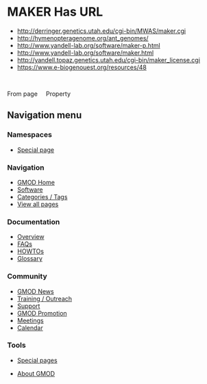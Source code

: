 



<span id="top"></span>




# <span dir="auto">MAKER Has URL</span>






  

- <a href="http://derringer.genetics.utah.edu/cgi-bin/MWAS/maker.cgi"
  class="external"
  rel="nofollow">http://derringer.genetics.utah.edu/cgi-bin/MWAS/maker.cgi</a>
- <a href="http://hymenopteragenome.org/ant_genomes/" class="external"
  rel="nofollow">http://hymenopteragenome.org/ant_genomes/</a>
- <a href="http://www.yandell-lab.org/software/maker-p.html"
  class="external"
  rel="nofollow">http://www.yandell-lab.org/software/maker-p.html</a>
- <a href="http://www.yandell-lab.org/software/maker.html"
  class="external"
  rel="nofollow">http://www.yandell-lab.org/software/maker.html</a>
- <a
  href="http://yandell.topaz.genetics.utah.edu/cgi-bin/maker_license.cgi"
  class="external"
  rel="nofollow">http://yandell.topaz.genetics.utah.edu/cgi-bin/maker_license.cgi</a>
- <a href="https://www.e-biogenouest.org/resources/48" class="external"
  rel="nofollow">https://www.e-biogenouest.org/resources/48</a>

 

From page     Property








## Navigation menu



### Namespaces

- <span id="ca-nstab-special">[Special
  page](/wiki/Special%3APageProperty/MAKER%3A%3AHas_URL "This is a special page, you cannot edit the page itself")</span>






### Navigation



- <span id="n-GMOD-Home">[GMOD Home](/wiki/Main_Page)</span>
- <span id="n-Software">[Software](/wiki/GMOD_Components)</span>
- <span id="n-Categories-.2F-Tags">[Categories /
  Tags](/wiki/Categories)</span>
- <span id="n-View-all-pages">[View all
  pages](/wiki/Special:AllPages)</span>




### Documentation



- <span id="n-Overview">[Overview](/wiki/Overview)</span>
- <span id="n-FAQs">[FAQs](/wiki/Category%3AFAQ)</span>
- <span id="n-HOWTOs">[HOWTOs](/wiki/Category%3AHOWTO)</span>
- <span id="n-Glossary">[Glossary](/wiki/Glossary)</span>




### Community



- <span id="n-GMOD-News">[GMOD News](/wiki/GMOD_News)</span>
- <span id="n-Training-.2F-Outreach">[Training /
  Outreach](/wiki/Training_and_Outreach)</span>
- <span id="n-Support">[Support](/wiki/Support)</span>
- <span id="n-GMOD-Promotion">[GMOD
  Promotion](/wiki/GMOD_Promotion)</span>
- <span id="n-Meetings">[Meetings](/wiki/Meetings)</span>
- <span id="n-Calendar">[Calendar](/wiki/Calendar)</span>




### Tools



- <span id="t-specialpages"><a href="/wiki/Special%3ASpecialPages" accesskey="q"
  title="A list of all special pages [q]">Special pages</a></span>






- <span id="footer-places-about">[About
  GMOD](/wiki/GMOD%3AAbout "GMOD%3AAbout")</span>

<!-- -->




